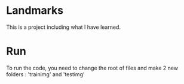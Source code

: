 # Landmarks
This is a project including what I have learned.

# Run
To run the code, you need to change the root of files and make 2 new folders : 'trainimg' and 'testimg'
